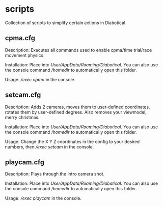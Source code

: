 # scripts
Collection of scripts to simplify certain actions in Diabotical.

## cpma.cfg
Description: Executes all commands used to enable cpma/time trial/race movement physics.

Installation: Place into *User/AppData/Roaming/Diabotical*. You can also use the console command */homedir* to automatically open this folder.

Usage: */exec cpma* in the console.

## setcam.cfg
Description: Adds 2 cameras, moves them to user-defined coordinates, rotates them by user-defined degrees. Also removes your viewmodel, merry christmas.

Installation: Place into *User/AppData/Roaming/Diabotical*. You can also use the console command */homedir* to automatically open this folder.

Usage: Change the X Y Z coordinates in the config to your desired numbers, then */exec setcam* in the console.

## playcam.cfg
Description: Plays through the intro camera shot.

Installation: Place into *User/AppData/Roaming/Diabotical*. You can also use the console command */homedir* to automatically open this folder.

Usage: */exec playcam* in the console.
